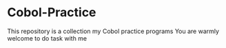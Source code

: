 # Cobol-Practice
This repository is a collection my Cobol practice programs
You are warmly welcome to do task with me
